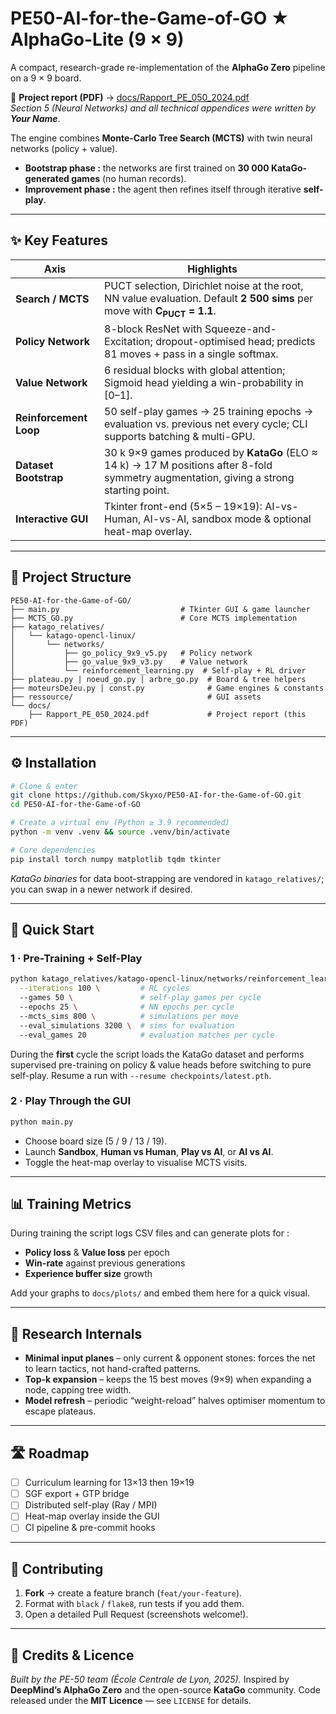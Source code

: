 # PE50-AI-for-the-Game-of-GO ★ AlphaGo-Lite (9 × 9)

A compact, research-grade re-implementation of the **AlphaGo Zero** pipeline on a 9 × 9 board.

📄 **Project report (PDF)** → [docs/Rapport_PE_050_2024.pdf](docs/Rapport_PE_050_2024.pdf)  
*Section 5 (Neural Networks) and all technical appendices were written by **_Your Name_***.

The engine combines **Monte-Carlo Tree Search (MCTS)** with twin neural networks (policy + value).  
- **Bootstrap phase :** the networks are first trained on **30 000 KataGo-generated games** (no human records).  
- **Improvement phase :** the agent then refines itself through iterative **self-play**.

---

## ✨ Key Features

| Axis                | Highlights                                                                                                                                                          |
|---------------------|----------------------------------------------------------------------------------------------------------------------------------------------------------------------|
| **Search / MCTS**   | PUCT selection, Dirichlet noise at the root, NN value evaluation. Default **2 500 sims** per move with **C<sub>PUCT</sub> = 1.1**.                                   |
| **Policy Network**  | 8-block ResNet with Squeeze-and-Excitation; dropout-optimised head; predicts 81 moves + pass in a single softmax.                                                    |
| **Value Network**   | 6 residual blocks with global attention; Sigmoid head yielding a win-probability in \[0–1].                                                                         |
| **Reinforcement Loop** | 50 self-play games → 25 training epochs → evaluation vs. previous net every cycle; CLI supports batching & multi-GPU.                                            |
| **Dataset Bootstrap** | 30 k 9×9 games produced by **KataGo** (ELO ≈ 14 k) → 17 M positions after 8-fold symmetry augmentation, giving a strong starting point.                            |
| **Interactive GUI** | Tkinter front-end (5×5 – 19×19): AI-vs-Human, AI-vs-AI, sandbox mode & optional heat-map overlay.                                                                    |

---

## 📂 Project Structure

```text
PE50-AI-for-the-Game-of-GO/
├── main.py                           # Tkinter GUI & game launcher
├── MCTS_GO.py                        # Core MCTS implementation
├── katago_relatives/
│   └── katago-opencl-linux/
│       └── networks/
│           ├── go_policy_9x9_v5.py   # Policy network
│           ├── go_value_9x9_v3.py    # Value network
│           └── reinforcement_learning.py  # Self-play + RL driver
├── plateau.py | noeud_go.py | arbre_go.py  # Board & tree helpers
├── moteursDeJeu.py | const.py              # Game engines & constants
├── ressource/                              # GUI assets
└── docs/
    ├── Rapport_PE_050_2024.pdf             # Project report (this PDF)
````

---

## ⚙️ Installation

```bash
# Clone & enter
git clone https://github.com/Skyxo/PE50-AI-for-the-Game-of-GO.git
cd PE50-AI-for-the-Game-of-GO

# Create a virtual env (Python ≥ 3.9 recommended)
python -m venv .venv && source .venv/bin/activate

# Core dependencies
pip install torch numpy matplotlib tqdm tkinter
```

*KataGo binaries* for data boot-strapping are vendored in `katago_relatives/`; you can swap in a newer network if desired.

---

## 🚀 Quick Start

### 1 · Pre-Training + Self-Play

```bash
python katago_relatives/katago-opencl-linux/networks/reinforcement_learning.py \
  --iterations 100 \         # RL cycles
  --games 50 \               # self-play games per cycle
  --epochs 25 \              # NN epochs per cycle
  --mcts_sims 800 \          # simulations per move
  --eval_simulations 3200 \  # sims for evaluation
  --eval_games 20            # evaluation matches per cycle
```

During the **first** cycle the script loads the KataGo dataset and performs supervised pre-training on policy & value heads before switching to pure self-play.
Resume a run with `--resume checkpoints/latest.pth`.

### 2 · Play Through the GUI

```bash
python main.py
```

* Choose board size (5 / 9 / 13 / 19).
* Launch **Sandbox**, **Human vs Human**, **Play vs AI**, or **AI vs AI**.
* Toggle the heat-map overlay to visualise MCTS visits.

---

## 📊 Training Metrics

During training the script logs CSV files and can generate plots for :

* **Policy loss** & **Value loss** per epoch
* **Win-rate** against previous generations
* **Experience buffer size** growth

Add your graphs to `docs/plots/` and embed them here for a quick visual.

---

## 🔬 Research Internals

* **Minimal input planes** – only current & opponent stones: forces the net to learn tactics, not hand-crafted patterns.
* **Top-k expansion** – keeps the 15 best moves (9×9) when expanding a node, capping tree width.
* **Model refresh** – periodic “weight-reload” halves optimiser momentum to escape plateaus.

---

## 🛣️ Roadmap

* [ ] Curriculum learning for 13×13 then 19×19
* [ ] SGF export + GTP bridge
* [ ] Distributed self-play (Ray / MPI)
* [ ] Heat-map overlay inside the GUI
* [ ] CI pipeline & pre-commit hooks

---

## 🤝 Contributing

1. **Fork** → create a feature branch (`feat/your-feature`).
2. Format with `black` / `flake8`, run tests if you add them.
3. Open a detailed Pull Request (screenshots welcome!).

---

## 📜 Credits & Licence

*Built by the PE-50 team (École Centrale de Lyon, 2025).*
Inspired by **DeepMind’s AlphaGo Zero** and the open-source **KataGo** community.
Code released under the **MIT Licence** — see `LICENSE` for details.
